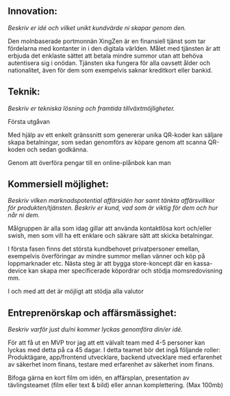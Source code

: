 

## Innovation:
*Beskriv er idé och vilket unikt kundvärde ni skapar genom den.*

Den molnbaserade portmonnän XingZen är en finansiell tjänst som tar fördelarna med kontanter in i den digitala världen.
Målet med tjänsten är att erbjuda det enklaste sättet att betala mindre summor utan att behöva autentisera sig i onödan.
Tjänsten ska fungera för alla oavsett ålder och nationalitet, även för dem som exempelvis saknar kreditkort eller bankid.


## Teknik:
*Beskriv er tekniska lösning och framtida tillväxtmöjligheter.*

Första utgåvan 

Med hjälp av ett enkelt gränssnitt som genererar unika QR-koder kan säljare skapa betalningar, 
som sedan genomförs av köpare genom att scanna QR-koden och sedan godkänna.

Genom att överföra pengar till en online-plånbok kan man 


## Kommersiell möjlighet:
*Beskriv vilken marknadspotential affärsidén har samt tänkta affärsvillkor för produkten/tjänsten.
Beskriv er kund, vad som är viktig för dem och hur når ni dem.*

Målgruppen är alla som idag gillar att använda kontaktlösa kort och/eller swish, men som vill ha ett
enklare och säkrare sätt att skicka betalningar.

I första fasen finns det största kundbehovet privatpersoner emellan, exempelvis överföringar av mindre summor
mellan vänner och köp på loppmarknader etc.
Nästa steg är att bygga store-koncept där en kassa-device kan skapa mer specificerade köpordrar och stödja momsredovisning mm.

I och med att det är möjligt att stödja alla valutor

## Entreprenörskap och affärsmässighet:
*Beskriv varför just du/ni kommer lyckas genomföra din/er idé.*

För att få ut en MVP tror jag att ett välvalt team med 4-5 personer kan lyckas med detta på ca 45 dagar. 
I detta teamet bör det ingå följande roller: Produktägare, app/frontend utvecklare, backend utvecklare 
med erfarenhet av säkerhet inom finans, testare med erfarenhet av säkerhet inom finans.



Bifoga gärna en kort film om idén, en affärsplan, presentation av tävlingsteamet (film eller text & bild) eller annan komplettering. (Max 100mb)
